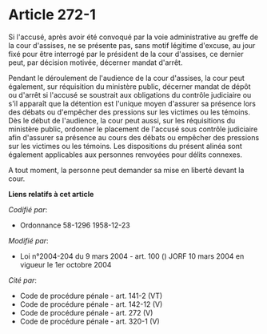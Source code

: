 # Article 272-1

Si l'accusé, après avoir été convoqué par la voie administrative au greffe de la cour d'assises, ne se présente pas, sans
motif légitime d'excuse, au jour fixé pour être interrogé par le président de la cour d'assises, ce dernier peut, par
décision motivée, décerner mandat d'arrêt.

Pendant le déroulement de l'audience de la cour d'assises, la cour peut également, sur réquisition du ministère public,
décerner mandat de dépôt ou d'arrêt si l'accusé se soustrait aux obligations du contrôle judiciaire ou s'il apparaît que la
détention est l'unique moyen d'assurer sa présence lors des débats ou d'empêcher des pressions sur les victimes ou les
témoins. Dès le début de l'audience, la cour peut aussi, sur les réquisitions du ministère public, ordonner le placement de
l'accusé sous contrôle judiciaire afin d'assurer sa présence au cours des débats ou empêcher des pressions sur les victimes
ou les témoins. Les dispositions du présent alinéa sont également applicables aux personnes renvoyées pour délits connexes.

A tout moment, la personne peut demander sa mise en liberté devant la cour.

**Liens relatifs à cet article**

_Codifié par_:

  - Ordonnance 58-1296 1958-12-23

_Modifié par_:

  - Loi n°2004-204 du 9 mars 2004 - art. 100 () JORF 10 mars 2004 en vigueur le 1er octobre 2004

_Cité par_:

  - Code de procédure pénale - art. 141-2 (VT)
  - Code de procédure pénale - art. 142-12 (V)
  - Code de procédure pénale - art. 272 (V)
  - Code de procédure pénale - art. 320-1 (V)
